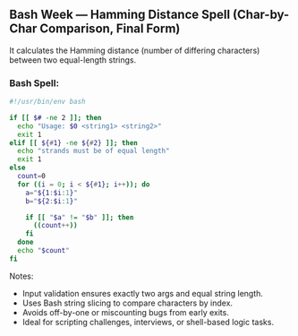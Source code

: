 ## Bash Week — Hamming Distance Spell (Char-by-Char Comparison, Final Form)

It calculates the Hamming distance (number of differing characters) between two equal-length strings.

### Bash Spell:

```bash
#!/usr/bin/env bash

if [[ $# -ne 2 ]]; then
  echo "Usage: $0 <string1> <string2>"
  exit 1
elif [[ ${#1} -ne ${#2} ]]; then
  echo "strands must be of equal length"
  exit 1
else
  count=0
  for ((i = 0; i < ${#1}; i++)); do
    a="${1:$i:1}"
    b="${2:$i:1}"

    if [[ "$a" != "$b" ]]; then
      ((count++))
    fi
  done
  echo "$count"
fi
```

Notes:

- Input validation ensures exactly two args and equal string length.
- Uses Bash string slicing to compare characters by index.
- Avoids off-by-one or miscounting bugs from early exits.
- Ideal for scripting challenges, interviews, or shell-based logic tasks.
